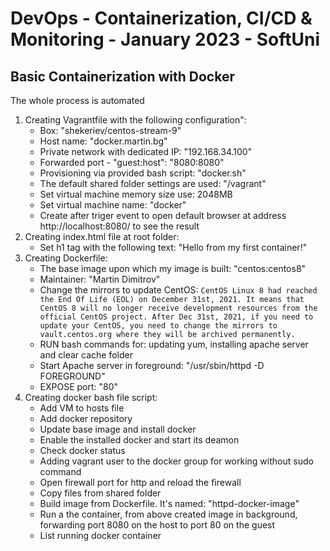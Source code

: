 # DevOps - Containerization, CI/CD &amp; Monitoring - January 2023 - SoftUni
## Basic Containerization with Docker

The whole process is automated

1. Creating Vagrantfile with the following configuration":
      - Box: "shekeriev/centos-stream-9"
      - Host name: "docker.martin.bg"
      - Private network with dedicated IP: "192.168.34.100"
      - Forwarded port - "guest:host": "8080:8080"
      - Provisioning via provided bash script: "docker.sh"
      - The default shared folder settings are used: "/vagrant"
      - Set virtual machine memory size use: 2048MB
      - Set virtual machine name: "docker"
      - Create after triger event to open default browser at address http://localhost:8080/ to see the result
2. Creating index.html file at root folder:
      - Set h1 tag with the following text: "Hello from my first container!"
3. Creating Dockerfile:
      - The base image upon which my image is built: "centos:centos8"
      - Maintainer: "Martin Dimitrov"
      - Change the mirrors to update CentOS: `CentOS Linux 8 had reached the End Of Life (EOL) on December 31st, 2021. It means that CentOS 8 will no longer receive development resources from the official CentOS project. After Dec 31st, 2021, if you need to update your CentOS, you need to change the mirrors to vault.centos.org where they will be archived permanently.`
      - RUN bash commands for: updating yum, installing apache server and clear cache folder
      - Start Apache server in foreground: "/usr/sbin/httpd -D FOREGROUND"
      - ЕXPOSE port: "80"
4. Creating docker bash file script:
      - Add VM to hosts file
      - Add docker repository
      - Update base image and install docker
      - Enable the installed docker and start its deamon
      - Check docker status
      - Adding vagrant user to the docker group for working without sudo command
      - Open firewall port for http and reload the firewall
      - Copy files from shared folder
      - Build image from Dockerfile. It's named: "httpd-docker-image"
      - Run a the container, from above created image in background, forwarding port 8080 on the host to port 80 on the guest
      - List running docker container
